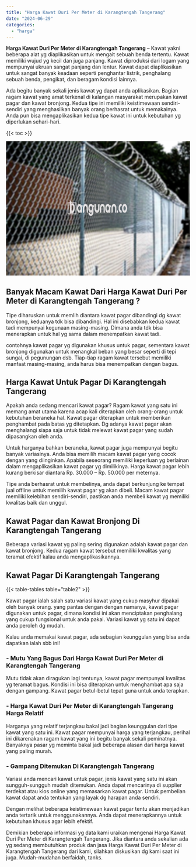 ```yaml
---
title: "Harga Kawat Duri Per Meter di Karangtengah Tangerang"
date: "2024-06-29"
categories: 
  - "harga"
---
```


**Harga Kawat Duri Per Meter di Karangtengah Tangerang** – Kawat yakni beberapa alat yg diaplikasikan untuk mengait sebuah benda tertentu. Kawat memiliki wujud yg kecil dan juga panjang. Kawat diproduksi dari logam yang mempunyai ukruan sangat panjang dan lentur. Kawat dapat diaplikasikan untuk sangat banyak keadaan seperti penghantar listrik, penghalang sebuah benda, pengikat, dan beragam kondisi lainnya.

Ada begitu banyak sekali jenis kawat yg dapat anda aplikasikan. Bagian ragam kawat yang amat terkenal di kalangan masyarakat merupakan kawat pagar dan kawat bronjong. Kedua tipe ini memiliki keistimewaan sendiri-sendiri yang menghasilkan banyak orang berhasrat untuk memakainya. Anda pun bisa mengaplikasikan kedua tipe kawat ini untuk kebutuhan yg diperlukan sehari-hari.

{{< toc >}}

![Harga Kawat Duri Per Meter di Karangtengah Tangerang](/images/jual-kawat-murah03.png)

## Banyak Macam Kawat Dari Harga Kawat Duri Per Meter di Karangtengah Tangerang ?

Tipe diharuskan untuk memlih diantara kawat pagar dibandingi dg kawat bronjong, keduanya tdk bisa dibandingi. Hal ini disebabkan kedua kawat tadi mempunyai kegunaan masing-masing. Dimana anda tdk bisa menerapkan untuk hal yg sama dalam menempatkan kawat tadi.

contohnya kawat pagar yg digunakan khusus untuk pagar, sementara kawat bronjong digunakan untuk menangkal beban yang besar seperti di tepi sungai, di pegunungan dsb. Tiap-tiap ragam kawat tersebut memiliki manfaat masing-masing, anda harus bisa menempatkan dengan bagus.

## Harga Kawat Untuk Pagar Di Karangtengah Tangerang

Apakah anda sedang mencari kawat pagar? Ragam kawat yang satu ini memang amat utama karena acap kali diterapkan oleh orang-orang untuk kebutuhan beraneka hal. Kawat pagar diterapkan untuk memberikan penghambat pada batas yg ditetapkan. Dg adanya kawat pagar akan menghalangi siapa saja untuk tidak melewat kawat pagar yang sudah dipasangkan oleh anda.

Untuk harganya bahkan beraneka, kawat pagar juga mempunyai begitu banyak variasinya. Anda bisa memilih macam kawat pagar yang cocok dengan yang diinginkan. Apabila seseorang memiliki keperluan yg berlainan dalam mengaplikasikan kawat pagar yg dimilikinya. Harga kawat pagar lebih kurang berkisar diantara Rp. 30.000 – Rp. 50.000 per meternya.

Tipe anda berhasrat untuk membelinya, anda dapat berkunjung ke tempat jual offline untuk memilih kawat pagar yg akan dibeli. Macam kawat pagar memiliki kelebihan sendiri-sendiri, pastikan anda membeli kawat yg memiliki kwalitas baik dan unggul.

## Kawat Pagar dan Kawat Bronjong Di Karangtengah Tangerang

Beberapa variasi kawat yg paling sering digunakan adalah kawat pagar dan kawat bronjong. Kedua ragam kawat tersebut memiliki kwalitas yang teramat efektif kalau anda mengaplikasikannya.

## Kawat Pagar Di Karangtengah Tangerang

{{< table-tables table="table2" >}}

Kawat pagar ialah salah satu variasi kawat yang cukup masyhur dipakai oleh banyak orang. yang pantas dengan dengan namanya, kawat pagar digunakan untuk pagar, dimana kondisi ini akan menciptakan penghalang yang cukup fungsional untuk anda pakai. Variasi kawat yg satu ini dapat anda peroleh dg mudah.

Kalau anda memakai kawat pagar, ada sebagian keunggulan yang bisa anda dapatkan ialah sbb ini!

### \- Mutu Yang Bagus Dari Harga Kawat Duri Per Meter di Karangtengah Tangerang

Mutu tidak akan diragukan lagi tentunya, kawat pagar mempunyai kwalitas yg teramat bagus. Kondisi ini bisa diterapkan untuk menghambat apa saja dengan gampang. Kawat pagar betul-betul tepat guna untuk anda terapkan.

### \- Harga Kawat Duri Per Meter di Karangtengah Tangerang Harga Relatif

Harganya yang relatif terjangkau bakal jadi bagian keunggulan dari tipe kawat yang satu ini. Kawat pagar mempunyai harga yang terjangkau, perihal ini dikarenakan ragam kawat yang ini begitu banyak sekali peminatnya. Banyaknya pasar yg meminta bakal jadi beberapa alasan dari harga kawat yang paling murah.

### \- Gampang Ditemukan Di Karangtengah Tangerang

Variasi anda mencari kawat untuk pagar, jenis kawat yang satu ini akan sungguh-sungguh mudah ditemukan. Anda dapat mencarinya di supplier terdekat atau kios online yang memasarkan kawat pagar. Untuk pembelian kawat dapat anda tentukan yang layak dg harapan anda sendiri.

Dengan melihat beberapa keistimewaan kawat pagar tentu akan menjadikan anda tertarik untuk menggunakannya. Anda dapat menerapkannya untuk kebutuhan khusus agar lebih efektif.

Demikian beberapa informasi yg data kami uraikan mengenai Harga Kawat Duri Per Meter di Karangtengah Tangerang. Jika diantara anda sekalian ada yg sedang membutuhkan produk dan jasa Harga Kawat Duri Per Meter di Karangtengah Tangerang dari kami, silahkan diskusikan dg kami saat ini juga. Mudah-mudahan berfaidah, tanks.
